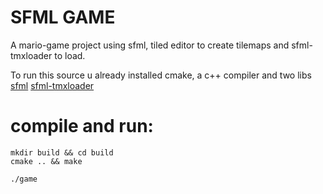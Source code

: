# SFML GAME

A mario-game project using sfml, tiled editor to create tilemaps and sfml-tmxloader to load.

To run this source u already installed cmake, a c++ compiler
and two libs [sfml](https://en.sfml-dev.org/) [sfml-tmxloader](https://github.com/fallahn/sfml-tmxloader)

# compile and run:

```
mkdir build && cd build
cmake .. && make

./game
```
